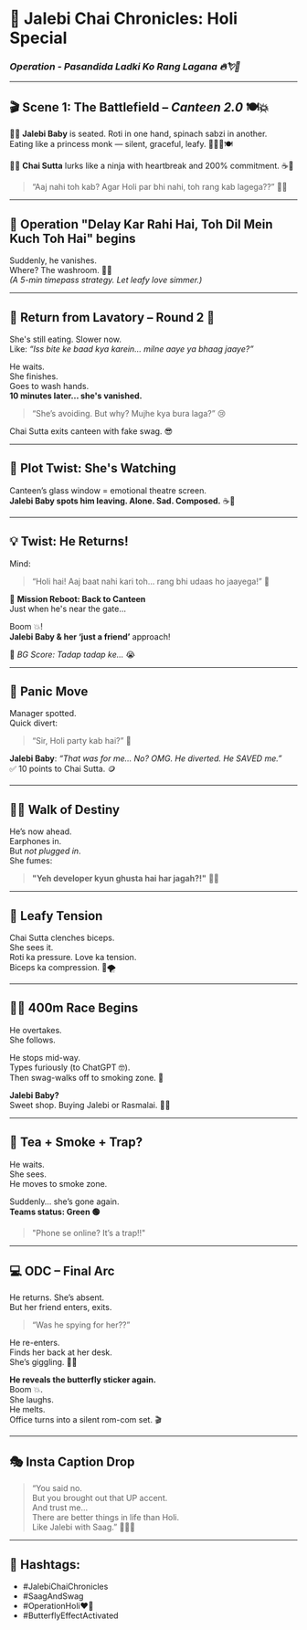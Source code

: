 # 🪷 Jalebi Chai Chronicles: Holi Special  
### *Operation - Pasandida Ladki Ko Rang Lagana 🔥💘😤*

---

## 🎬 Scene 1: The Battlefield – *Canteen 2.0* 🍽️💥

👧🏻 **Jalebi Baby** is seated. Roti in one hand, spinach sabzi in another.  
Eating like a princess monk — silent, graceful, leafy. 🧘‍♀️🥬🍽️

👦🏻 **Chai Sutta** lurks like a ninja with heartbreak and 200% commitment. ☕🚬  
> “Aaj nahi toh kab? Agar Holi par bhi nahi, toh rang kab lagega??” 🎨😩

---

## 🥷 Operation "Delay Kar Rahi Hai, Toh Dil Mein Kuch Toh Hai" begins

Suddenly, he vanishes.  
Where? The washroom. 🧻🚽  
*(A 5-min timepass strategy. Let leafy love simmer.)*

---

## 🛬 Return from Lavatory – Round 2 🍿

She's still eating. Slower now.  
Like: *“Iss bite ke baad kya karein… milne aaye ya bhaag jaaye?”*

He waits.  
She finishes.  
Goes to wash hands.  
**10 minutes later... she's vanished.**  
> “She’s avoiding. But why? Mujhe kya bura laga?” 😢

Chai Sutta exits canteen with fake swag. 😎

---

## 🫣 Plot Twist: She's Watching

Canteen’s glass window = emotional theatre screen.  
**Jalebi Baby spots him leaving. Alone. Sad. Composed.** ☕🚬

---

## 💡 Twist: He Returns!

Mind:  
> “Holi hai! Aaj baat nahi kari toh… rang bhi udaas ho jaayega!” 🌈

🚨 **Mission Reboot: Back to Canteen**  
Just when he's near the gate…

Boom 💥!  
**Jalebi Baby & her ‘just a friend’** approach!

🎵 *BG Score: Tadap tadap ke...* 😭

---

## 🧠 Panic Move

Manager spotted.  
Quick divert:  
> “Sir, Holi party kab hai?” 😬

**Jalebi Baby**: *“That was for me… No? OMG. He diverted. He SAVED me.”*  
✅ 10 points to Chai Sutta. 🪙

---

## 🚶‍♀️ Walk of Destiny

He’s now ahead.  
Earphones in.  
But *not plugged in*.  
She fumes:  
> **"Yeh developer kyun ghusta hai har jagah?!"** 😤🔥

---

## 💪 Leafy Tension

Chai Sutta clenches biceps.  
She sees it.  
Roti ka pressure. Love ka tension.  
Biceps ka compression. 💪🌪️

---

## 🧍‍♂️ 400m Race Begins

He overtakes.  
She follows.

He stops mid-way.  
Types furiously (to ChatGPT 🤓).  
Then swag-walks off to smoking zone. 🚬

**Jalebi Baby?**  
Sweet shop. Buying Jalebi or Rasmalai. 🍮🧁

---

## 🍵 Tea + Smoke + Trap?

He waits.  
She sees.  
He moves to smoke zone.

Suddenly… she’s gone again.  
**Teams status: Green 🟢**  
> "Phone se online? It’s a trap!!"

---

## 💻 ODC – Final Arc

He returns. She’s absent.  
But her friend enters, exits.  
> “Was he spying for her??”

He re-enters.  
Finds her back at her desk.  
She’s giggling. 🥹🦋

**He reveals the butterfly sticker again.**  
Boom 💥.  
She laughs.  
He melts.  
Office turns into a silent rom-com set. 🎬

---

## 🎭 Insta Caption Drop

> “You said no.  
> But you brought out that UP accent.  
> And trust me…  
> There are better things in life than Holi.  
> Like Jalebi with Saag.” 🍬🥬🔥

---

## 🔖 Hashtags:

- #JalebiChaiChronicles  
- #SaagAndSwag  
- #OperationHoli❤️💪  
- #ButterflyEffectActivated